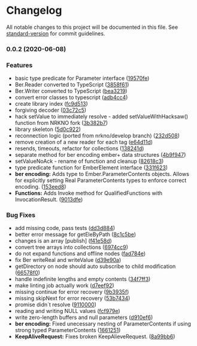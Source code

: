 # Changelog

All notable changes to this project will be documented in this file. See [standard-version](https://github.com/conventional-changelog/standard-version) for commit guidelines.

### 0.0.2 (2020-06-08)


### Features

* basic type predicate for Parameter interface ([19570fe](https://github.com/nrkno/tv-automation-emberplus-connection/commit/19570fe3709aa5986863099d8ccd3e9d9e390659))
* Ber.Reader converted to TypeScript ([3858f61](https://github.com/nrkno/tv-automation-emberplus-connection/commit/3858f619fabe71cf1f7f48ff0a4295fe2de888e6))
* Ber.Writer converted to TypeScript ([bea3219](https://github.com/nrkno/tv-automation-emberplus-connection/commit/bea3219491cfb7b6a0c88ccb0a581955f406a916))
* convert error classes to typescript ([adb4cc4](https://github.com/nrkno/tv-automation-emberplus-connection/commit/adb4cc4bc94911c6c130b53cc52d87714385f3b8))
* create library index ([fc9d513](https://github.com/nrkno/tv-automation-emberplus-connection/commit/fc9d513c522c1dafe15da78365d34961a7c32caa))
* forgiving decoder ([03c72c5](https://github.com/nrkno/tv-automation-emberplus-connection/commit/03c72c5e2875d0e97df817ad3a088ae59adf8197))
* hack setValue to immediately resolve - added setValueWithHacksaw() function from NRKNO fork ([3b382b7](https://github.com/nrkno/tv-automation-emberplus-connection/commit/3b382b7352dfde79e295b94956f1f76a765dd5e8))
* library skeleton ([5d0c922](https://github.com/nrkno/tv-automation-emberplus-connection/commit/5d0c922012a6ae55b3bba843af4da6f763061666))
* reconnection logic (ported from nrkno/develop branch) ([232d508](https://github.com/nrkno/tv-automation-emberplus-connection/commit/232d5086cc3644297d961c1e0a2b5ad1446a45d4))
* remove creation of a new reader for each tag ([e64d11d](https://github.com/nrkno/tv-automation-emberplus-connection/commit/e64d11dfcae956e137f69e2a17d591da757fd19d))
* resends, timeouts, refactor for collections ([138241d](https://github.com/nrkno/tv-automation-emberplus-connection/commit/138241d1ac6af8ee4a1a10ab4b45ed85e9f808b9))
* separate method for ber encoding ember+ data structures ([4b9f947](https://github.com/nrkno/tv-automation-emberplus-connection/commit/4b9f9471024e7c915be71c371b3ed719c3be541f))
* setValueNoAck - rename of function and cleanup ([82618c3](https://github.com/nrkno/tv-automation-emberplus-connection/commit/82618c3ccc13b6355c893a47bafd1d226c7e86ae))
* type predicate function for EmberElement interface ([331f623](https://github.com/nrkno/tv-automation-emberplus-connection/commit/331f623eee4583c8b13f6b53f3dee1ade7c48638))
* **ber encoding:** Adds type to Ember.ParameterContents objects. Allows for explicitly setting Real ParameterContents types to enforce correct encoding. ([153eed8](https://github.com/nrkno/tv-automation-emberplus-connection/commit/153eed853b31eeaf5f79b76bf603ba01e2c4e177))
* **Functions:** Adds Invoke method for QualifiedFunctions with InvocationResult. ([9013dfe](https://github.com/nrkno/tv-automation-emberplus-connection/commit/9013dfea6b2392ca97f6e4423a3a98d5b6f087bb))


### Bug Fixes

* add missing code, pass tests ([dd3d884](https://github.com/nrkno/tv-automation-emberplus-connection/commit/dd3d88430f421b43f9f3b613cfccc2e0beb4ab2e))
* better error message for getEleByPath ([8c1c5be](https://github.com/nrkno/tv-automation-emberplus-connection/commit/8c1c5bee5f95e13298fe318af1be00349c34a92d))
* changes is an array [publish] ([f41e58d](https://github.com/nrkno/tv-automation-emberplus-connection/commit/f41e58d832ed6a19d5220eba04c4b54427d0a482))
* convert tree arrays into collections ([6974cc9](https://github.com/nrkno/tv-automation-emberplus-connection/commit/6974cc9085fee76e9cf30f980c32c6a374de8f41))
* do not expand functions and offline nodes ([fad784e](https://github.com/nrkno/tv-automation-emberplus-connection/commit/fad784e3cef4d635021fc8a2774a03ee30117a5c))
* fix Ber writeReal and writeValue ([d39e90a](https://github.com/nrkno/tv-automation-emberplus-connection/commit/d39e90a746f5c41ff45f8f08231c5885b22bbc2c))
* getDirectory on node should auto subscribe to child modification ([66578f0](https://github.com/nrkno/tv-automation-emberplus-connection/commit/66578f008ab3f7c127bdcfbb1dc2247deb675a77))
* handle indefinite lengths and empty contents ([34f7ff3](https://github.com/nrkno/tv-automation-emberplus-connection/commit/34f7ff3bd90345126ff92e1ffc6b9b617e5f6e55))
* make linting job actually work ([d7eef92](https://github.com/nrkno/tv-automation-emberplus-connection/commit/d7eef926fc864324b1dc9b10c63c6faf02d372a1))
* missing continue for error recovery ([9b3935f](https://github.com/nrkno/tv-automation-emberplus-connection/commit/9b3935f91e6a02173eefe48b796b5f118f1ee720))
* missing skipNext for error recovery ([53b7434](https://github.com/nrkno/tv-automation-emberplus-connection/commit/53b74344c5a644a95112bb049f30ab1881cf3216))
* promise didn´t resolve ([9110000](https://github.com/nrkno/tv-automation-emberplus-connection/commit/91100007882c08b814b84424726ea21543e4345d))
* reading and writing NULL values ([fcf979e](https://github.com/nrkno/tv-automation-emberplus-connection/commit/fcf979eb78a5c8acecbc83f3e6a2cc947fb4c3d0))
* write zero-length buffers and null parameters ([d910ef6](https://github.com/nrkno/tv-automation-emberplus-connection/commit/d910ef64a8426d6c90d24d54603642a74344c1e7))
* **ber encoding:** Fixed unecessary nesting of ParameterContents if using strong typed ParameterContents ([1661251](https://github.com/nrkno/tv-automation-emberplus-connection/commit/16612512a242232f9595c02265d16e7efbe77d61))
* **KeepAliveRequest:** Fixes broken KeepAlieveRequest. ([8a99bb6](https://github.com/nrkno/tv-automation-emberplus-connection/commit/8a99bb624c695f76bf9ae30b3a0d63e413bdcd52))
